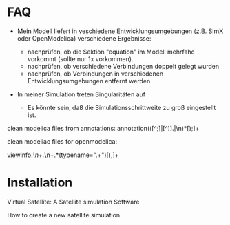 FAQ
===

- Mein Modell liefert in veschiedene Entwicklungsumgebungen (z.B. SimX oder OpenModelica) verschiedene Ergebnisse:
    - nachprüfen, ob die Sektion "equation" im Modell mehrfahc vorkommt (sollte nur 1x vorkommen).
    - nachprüfen, ob verschiedene Verbindungen doppelt gelegt wurden
    - nachprüfen, ob Verbindungen in verschiedenen Entwicklungsumgebungen entfernt werden.
    
- In meiner Simulation treten Singularitäten auf
    - Es könnte sein, daß die Simulationsschrittweite zu groß eingestellt ist.


clean modelica files from annotations:  annotation\(([^;]|[^\)].|\n)*[\);]+

clean modeliac files for openmodelica:
  
viewinfo.*\n+.*\n+.*(typename=".+")[\),]+

Installation
============

Virtual Satellite: A Satellite simulation Software

How to create a new satellite simulation
